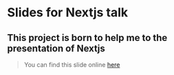 # Slides for Nextjs talk

## This project is born to help me to the presentation of Nextjs

> You can find this slide online [here]()
